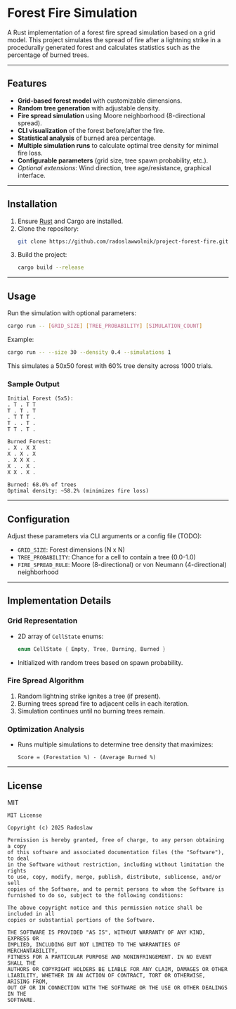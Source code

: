 # Forest Fire Simulation

A Rust implementation of a forest fire spread simulation based on a grid model. This project simulates the spread of fire after a lightning strike in a procedurally generated forest and calculates statistics such as the percentage of burned trees.

---

## Features
- **Grid-based forest model** with customizable dimensions.
- **Random tree generation** with adjustable density.
- **Fire spread simulation** using Moore neighborhood (8-directional spread).
- **CLI visualization** of the forest before/after the fire.
- **Statistical analysis** of burned area percentage.
- **Multiple simulation runs** to calculate optimal tree density for minimal fire loss.
- **Configurable parameters** (grid size, tree spawn probability, etc.).
- *Optional extensions*: Wind direction, tree age/resistance, graphical interface.

---

## Installation
1. Ensure [Rust](https://www.rust-lang.org/tools/install) and Cargo are installed.
2. Clone the repository:
   ```bash
   git clone https://github.com/radoslawwolnik/project-forest-fire.git
   ```
3. Build the project:
   ```bash
   cargo build --release
   ```

---

## Usage
Run the simulation with optional parameters:
```bash
cargo run -- [GRID_SIZE] [TREE_PROBABILITY] [SIMULATION_COUNT]
```
Example:
```bash
cargo run -- --size 30 --density 0.4 --simulations 1
```
This simulates a 50x50 forest with 60% tree density across 1000 trials.

### Sample Output
```
Initial Forest (5x5):
. T . T T
T . T . T
. T T T .
T . . T .
T T . T .

Burned Forest:
. X . X X
X . X . X
. X X X .
X . . X .
X X . X .

Burned: 68.0% of trees
Optimal density: ~58.2% (minimizes fire loss)
```

---

## Configuration
Adjust these parameters via CLI arguments or a config file (TODO):
- `GRID_SIZE`: Forest dimensions (N x N)
- `TREE_PROBABILITY`: Chance for a cell to contain a tree (0.0-1.0)
- `FIRE_SPREAD_RULE`: Moore (8-directional) or von Neumann (4-directional) neighborhood

---

## Implementation Details
### Grid Representation
- 2D array of `CellState` enums:
  ```rust
  enum CellState { Empty, Tree, Burning, Burned }
  ```
- Initialized with random trees based on spawn probability.

### Fire Spread Algorithm
1. Random lightning strike ignites a tree (if present).
2. Burning trees spread fire to adjacent cells in each iteration.
3. Simulation continues until no burning trees remain.

### Optimization Analysis
- Runs multiple simulations to determine tree density that maximizes:
  ```
  Score = (Forestation %) - (Average Burned %)
  ```


---

## License
MIT
```
MIT License

Copyright (c) 2025 Radoslaw

Permission is hereby granted, free of charge, to any person obtaining a copy
of this software and associated documentation files (the "Software"), to deal
in the Software without restriction, including without limitation the rights
to use, copy, modify, merge, publish, distribute, sublicense, and/or sell
copies of the Software, and to permit persons to whom the Software is
furnished to do so, subject to the following conditions:

The above copyright notice and this permission notice shall be included in all
copies or substantial portions of the Software.

THE SOFTWARE IS PROVIDED "AS IS", WITHOUT WARRANTY OF ANY KIND, EXPRESS OR
IMPLIED, INCLUDING BUT NOT LIMITED TO THE WARRANTIES OF MERCHANTABILITY,
FITNESS FOR A PARTICULAR PURPOSE AND NONINFRINGEMENT. IN NO EVENT SHALL THE
AUTHORS OR COPYRIGHT HOLDERS BE LIABLE FOR ANY CLAIM, DAMAGES OR OTHER
LIABILITY, WHETHER IN AN ACTION OF CONTRACT, TORT OR OTHERWISE, ARISING FROM,
OUT OF OR IN CONNECTION WITH THE SOFTWARE OR THE USE OR OTHER DEALINGS IN THE
SOFTWARE.
```